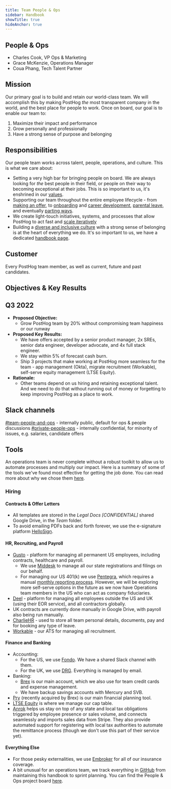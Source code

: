 ```yaml
---
title: Team People & Ops
sidebar: Handbook
showTitle: true
hideAnchor: true
---
```


## People & Ops

- Charles Cook, VP Ops & Marketing
- Grace McKenzie, Operations Manager
- Coua Phang, Tech Talent Partner

## Mission

Our primary goal is to build and retain our world-class team. We will accomplish this by making PostHog _the_ most transparent company in the world, and the best place for people to work. Once on board, our goal is to enable our team to: 

1. Maximize their impact and performance
2. Grow personally and professionally
3. Have a strong sense of purpose and belonging

## Responsibilities

Our people team works across talent, people, operations, and culture. This is what we care about:

- Setting a very high bar for bringing people on board. We are always looking for _the_ best people in their field, or people on their way to becoming exceptional at their jobs. This is so important to us, it's enshrined in our [values](https://posthog.com/handbook/company/values#talent-compounds).
- Supporting our team throughout the entire employee lifecycle - from [making an offer](https://posthog.com/handbook/people/compensation), to [onboarding](https://posthog.com/handbook/people/onboarding) and [career development](https://posthog.com/handbook/people/feedback), [parental leave](https://posthog.com/handbook/people/time-off), and eventually [parting ways](https://posthog.com/handbook/people/compensation). 
- We create light-touch initiatives, systems, and processes that allow PostHog to act fast and [scale iteratively](/handbook/company/culture#iteration) 
- Building a [diverse and inclusive culture](/handbook/company/diversity) with a strong sense of belonging is at the heart of everything we do. It's so important to us, we have a dedicated [handbook page](https://posthog.com/handbook/company/diversity).

## Customer

Every PostHog team member, as well as current, future and past candidates. 

## Objectives & Key Results

## Q3 2022 

* **Proposed Objective:**
    * Grow PostHog team by 20% without compromising team happiness or our runway
* **Proposed Key Results:**
    * We have offers accepted by a senior product manager, 2x SREs, senior data engineer, developer advocate, and 4x full stack engineer.
    * We stay within 5% of forecast cash burn. 
    * Ship 3 projects that make working at PostHog more seamless for the team - app management (Okta), migrate recruitment (Workable), self-serve equity management (LTSE Equity).
* **Rationale:**
    * Other teams depend on us hiring and retaining exceptional talent. And we need to do that without running out of money or forgetting to keep improving PostHog as a place to work. 

## Slack channels

[#team-people-and-ops](https://posthog.slack.com/messages/team-people-and-ops) - internally public, default for ops & people discussions
[#private-people-ops](https://posthog.slack.com/messages/private-people-ops) - internally confidential, for minority of issues, e.g. salaries, candidate offers

## Tools

An operations team is never complete without a robust toolkit to allow us to automate processes and multiply our impact. Here is a summary of some of the tools we've found most effective for getting the job done. You can read more about why we chose them [here](https://posthog.com/blog/startup-ops-toolkit).

### Hiring

#### **Contracts & Offer Letters**

- All templates are stored in the _Legal Docs [CONFIDENTIAL]_ shared Google Drive, in the _Team_ folder. 
- To avoid emailing PDFs back and forth forever, we use the e-signature platform [HelloSign](https://hellosign.com/).

#### **HR, Recruiting, and Payroll**

- [Gusto](https://www.gusto.com/) - platform for managing all permanent US employees, including contracts, healthcare and payroll. 
  - We use [Middesk](https://www.middesk.com/) to manage all our state registrations and filings on our behalf. 
  - For managing our US 401(k) we use [Pentegra](https://www.pentegra.com/), which requires a manual [monthly reporting process](https://docs.google.com/document/d/1hgCDpI280xbor75LyGUFmwjr_AVx3n-F57Iz_-YhNaA/edit?usp=sharing). However, we will be exploring more self-serve options in the future as we now have Operations team members in the US who can act as company fiduciaries.
- [Deel](https://www.letsdeel.com/) - platform for managing all employees outside the US and UK (using their EOR service), and all contractors globally. 
- UK contracts are currently done manually in Google Drive, with payroll also being run manually. 
- [CharlieHR](https://www.charliehr.com/) - used to store all team personal details, documents, pay and for booking any type of leave.
- [Workable](https://www.workable.com) - our ATS for managing all recruitment. 

#### **Finance and Banking**

- Accounting:
  - For the US, we use [Fondo](https://www.tryfondo.com). We have a shared Slack channel with them. 
  - For the UK, we use [DRG](https://www.donaldreid.co.uk/). Everything is managed by email. 
- Banking:
  - [Brex](https://www.brex.com/) is our main account, which we also use for team credit cards and expense management.
  - We have backup savings accounts with Mercury and SVB. 
- [Pry](http://pry.co/) (recently acquired by Brex) is our main financial planning tool. 
- [LTSE Equity](https://equity.ltse.com/) is where we manage our cap table. 
- [Anrok](https://anrok.com/) helps us stay on top of any state and local tax obligations triggered by employee presence or sales volume, and connects seamlessly and imports sales data from Stripe. They also provide automated support for registering with local tax authorities to automate the remittance process (though we don't use this part of their service yet). 

#### **Everything Else**

- For those pesky externalities, we use [Embroker](https://www.embroker.com/) for all of our insurance coverage.
- A bit unusual for an operations team, we track everything in [GitHub](https://github.com/) from maintaining this handbook to sprint planning. You can find the People & Ops project board [here](https://github.com/orgs/PostHog/projects/2?fullscreen=true).




